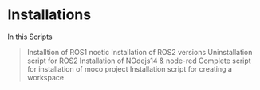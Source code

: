 # Installations

In this Scripts
>Installtion of ROS1 noetic
>Installation of ROS2 versions
>Uninstallation script for ROS2
>Installation of NOdejs14 & node-red
>Complete script for installation of moco project
>Installation script for creating a workspace
